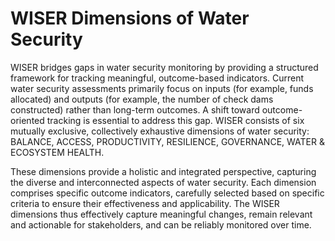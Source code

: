 # WISER Dimensions of Water Security

WISER bridges gaps in water security monitoring by providing a structured framework for tracking meaningful, outcome-based indicators. Current water security assessments primarily focus on inputs (for example, funds allocated) and outputs (for example, the number of check dams constructed) rather than long-term outcomes. A shift toward outcome-oriented tracking is essential to address this gap. WISER consists of six mutually exclusive, collectively exhaustive dimensions of water security: BALANCE, ACCESS, PRODUCTIVITY, RESILIENCE, GOVERNANCE, WATER & ECOSYSTEM HEALTH. 

These dimensions provide a holistic and integrated perspective, capturing the diverse and interconnected aspects of water security. Each dimension comprises specific outcome indicators, carefully selected based on specific criteria to ensure their effectiveness and applicability. The WISER dimensions thus effectively capture meaningful changes, remain relevant and actionable for stakeholders, and can be reliably monitored over time.

